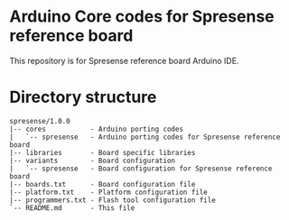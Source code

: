 # Arduino Core codes for Spresense reference board

This repository is for Spresense reference board Arduino IDE.

# Directory structure

```
spresense/1.0.0
|-- cores           - Arduino porting codes
|   `-- spresense   - Arduino porting codes for Spresense reference board
|-- libraries       - Board specific libraries
|-- variants        - Board configuration
|   `-- spresense   - Board configuration for Spresense reference board
|-- boards.txt      - Board configuration file
|-- platform.txt    - Platform configuration file
|-- programmers.txt - Flash tool configuration file
`-- README.md       - This file
```

